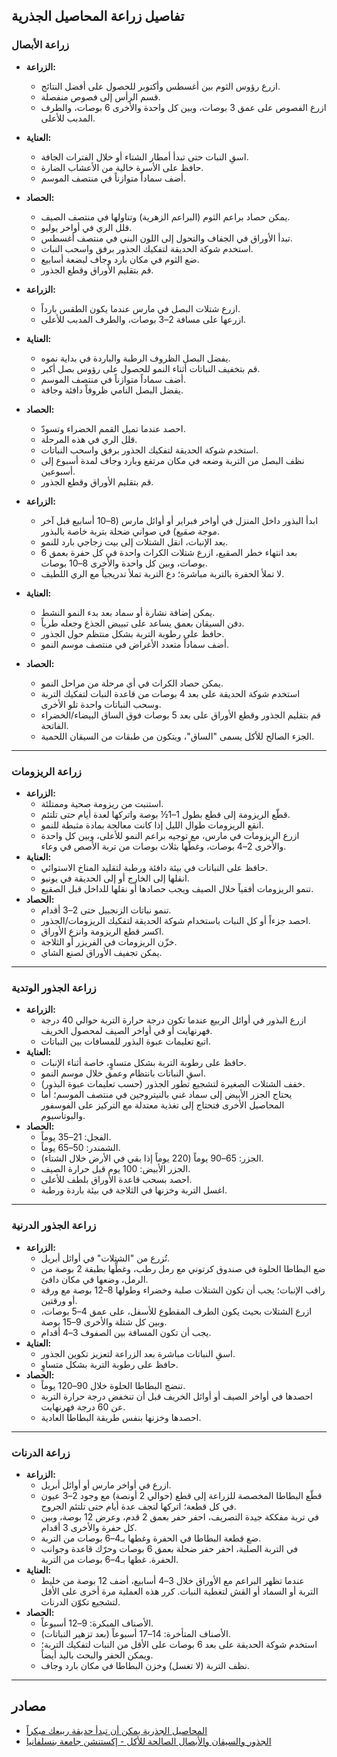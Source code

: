 ## تفاصيل زراعة المحاصيل الجذرية

### زراعة الأبصال


- **الزراعة:**
  - ازرع رؤوس الثوم بين أغسطس وأكتوبر للحصول على أفضل النتائج.
  - قسم الرأس إلى فصوص منفصلة.
  - ازرع الفصوص على عمق 3 بوصات، وبين كل واحدة والأخرى 6 بوصات، والطرف المدبب للأعلى.
- **العناية:**
  - اسقِ النبات حتى تبدأ أمطار الشتاء أو خلال الفترات الجافة.
  - حافظ على الأسرة خالية من الأعشاب الضارة.
  - أضف سماداً متوازناً في منتصف الموسم.
- **الحصاد:**
  - يمكن حصاد براعم الثوم (البراعم الزهرية) وتناولها في منتصف الصيف.
  - قلل الري في أواخر يوليو.
  - تبدأ الأوراق في الجفاف والتحول إلى اللون البني في منتصف أغسطس.
  - استخدم شوكة الحديقة لتفكيك الجذور برفق واسحب النبات.
  - ضع الثوم في مكان بارد وجاف لبضعة أسابيع.
  - قم بتقليم الأوراق وقطع الجذور.


- **الزراعة:**
  - ازرع شتلات البصل في مارس عندما يكون الطقس بارداً.
  - ازرعها على مسافة 2–3 بوصات، والطرف المدبب للأعلى.
- **العناية:**
  - يفضل البصل الظروف الرطبة والباردة في بداية نموه.
  - قم بتخفيف النباتات أثناء النمو للحصول على رؤوس بصل أكبر.
  - أضف سماداً متوازناً في منتصف الموسم.
  - يفضل البصل النامي ظروفاً دافئة وجافة.
- **الحصاد:**
  - احصد عندما تميل القمم الخضراء وتسودّ.
  - قلل الري في هذه المرحلة.
  - استخدم شوكة الحديقة لتفكيك الجذور برفق واسحب النباتات.
  - نظف البصل من التربة وضعه في مكان مرتفع وبارد وجاف لمدة أسبوع إلى أسبوعين.
  - قم بتقليم الأوراق وقطع الجذور.


- **الزراعة:**
  - ابدأ البذور داخل المنزل في أواخر فبراير أو أوائل مارس (8–10 أسابيع قبل آخر موجة صقيع) في صواني ضحلة بتربة خاصة بالبذور.
  - بعد الإنبات، انقل الشتلات إلى بيت زجاجي بارد للنمو.
  - بعد انتهاء خطر الصقيع، ازرع شتلات الكراث واحدة في كل حفرة بعمق 6 بوصات، وبين كل واحدة والأخرى 8–10 بوصات.
  - لا تملأ الحفرة بالتربة مباشرة؛ دع التربة تملأ تدريجياً مع الري اللطيف.
- **العناية:**
  - يمكن إضافة نشارة أو سماد بعد بدء النمو النشط.
  - دفن السيقان بعمق يساعد على تبييض الجذع وجعله طرياً.
  - حافظ على رطوبة التربة بشكل منتظم حول الجذور.
  - أضف سماداً متعدد الأغراض في منتصف موسم النمو.
- **الحصاد:**
  - يمكن حصاد الكراث في أي مرحلة من مراحل النمو.
  - استخدم شوكة الحديقة على بعد 4 بوصات من قاعدة النبات لتفكيك التربة وسحب النباتات واحدة تلو الأخرى.
  - قم بتقليم الجذور وقطع الأوراق على بعد 5 بوصات فوق الساق البيضاء/الخضراء الفاتحة.
  - الجزء الصالح للأكل يسمى "الساق"، ويتكون من طبقات من السيقان اللحمية.

---

### زراعة الريزومات


- **الزراعة:**
  - استنبت من ريزومة صحية وممتلئة.
  - قطّع الريزومة إلى قطع بطول 1–1½ بوصة واتركها لعدة أيام حتى تلتئم.
  - انقع الريزومات طوال الليل إذا كانت معالجة بمادة مثبطة للنمو.
  - ازرع الريزومات في مارس، مع توجيه براعم النمو للأعلى، وبين كل واحدة والأخرى 2–4 بوصات، وغطّها بثلاث بوصات من تربة الأصص في وعاء.
- **العناية:**
  - حافظ على النباتات في بيئة دافئة ورطبة لتقليد المناخ الاستوائي.
  - انقلها إلى الخارج أو إلى الحديقة في يونيو.
  - تنمو الريزومات أفقياً خلال الصيف ويجب حصادها أو نقلها للداخل قبل الصقيع.
- **الحصاد:**
  - تنمو نباتات الزنجبيل حتى 2–3 أقدام.
  - احصد جزءاً أو كل النبات باستخدام شوكة الحديقة لتفكيك الريزومات/الجذور.
  - اكسر قطع الريزومة وانزع الأوراق.
  - خزّن الريزومات في الفريزر أو الثلاجة.
  - يمكن تجفيف الأوراق لصنع الشاي.

---

### زراعة الجذور الوتدية


- **الزراعة:**
  - ازرع البذور في أوائل الربيع عندما تكون درجة حرارة التربة حوالي 40 درجة فهرنهايت أو في أواخر الصيف لمحصول الخريف.
  - اتبع تعليمات عبوة البذور للمسافات بين النباتات.
- **العناية:**
  - حافظ على رطوبة التربة بشكل متساوٍ، خاصة أثناء الإنبات.
  - اسقِ النباتات بانتظام وعمق خلال موسم النمو.
  - خفف الشتلات الصغيرة لتشجيع تطور الجذور (حسب تعليمات عبوة البذور).
  - يحتاج الجزر الأبيض إلى سماد غني بالنيتروجين في منتصف الموسم؛ أما المحاصيل الأخرى فتحتاج إلى تغذية معتدلة مع التركيز على الفوسفور والبوتاسيوم.
- **الحصاد:**
  - الفجل: 21–35 يوماً.
  - الشمندر: 50–65 يوماً.
  - الجزر: 65–90 يوماً (220 يوماً إذا بقي في الأرض خلال الشتاء).
  - الجزر الأبيض: 100 يوم قبل حرارة الصيف.
  - احصد بسحب قاعدة الأوراق بلطف للأعلى.
  - اغسل التربة وخزنها في الثلاجة في بيئة باردة ورطبة.

---

### زراعة الجذور الدرنية


- **الزراعة:**
  - تُزرع من "الشتلات" في أوائل أبريل.
  - ضع البطاطا الحلوة في صندوق كرتوني مع رمل رطب، وغطِّها بطبقة 2 بوصة من الرمل، وضعها في مكان دافئ.
  - راقب الإنبات؛ يجب أن تكون الشتلات صلبة وخضراء وطولها 8–12 بوصة مع ورقة أو ورقتين.
  - ازرع الشتلات بحيث يكون الطرف المقطوع للأسفل، على عمق 4–5 بوصات، وبين كل شتلة والأخرى 9–15 بوصة.
  - يجب أن تكون المسافة بين الصفوف 3–4 أقدام.
- **العناية:**
  - اسقِ النباتات مباشرة بعد الزراعة لتعزيز تكوين الجذور.
  - حافظ على رطوبة التربة بشكل متساوٍ.
- **الحصاد:**
  - تنضج البطاطا الحلوة خلال 90–120 يوماً.
  - احصدها في أواخر الصيف أو أوائل الخريف قبل أن تنخفض درجة حرارة التربة عن 60 درجة فهرنهايت.
  - احصدها وخزنها بنفس طريقة البطاطا العادية.

---

### زراعة الدرنات


- **الزراعة:**
  - ازرع في أواخر مارس أو أوائل أبريل.
  - قطّع البطاطا المخصصة للزراعة إلى قطع (حوالي 2 أونصة) مع وجود 2–3 عيون في كل قطعة؛ اتركها لتجف عدة أيام حتى تلتئم الجروح.
  - في تربة مفككة جيدة التصريف، احفر حفر بعمق 2 قدم، وعرض 12 بوصة، وبين كل حفرة والأخرى 3 أقدام.
  - ضع قطعة البطاطا في الحفرة وغطها بـ4–6 بوصات من التربة.
  - في التربة الصلبة، احفر حفر ضحلة بعمق 6 بوصات وحرّك قاعدة وجوانب الحفرة. غطها بـ4–6 بوصات من التربة.
- **العناية:**
  - عندما تظهر البراعم مع الأوراق خلال 3–4 أسابيع، أضف 12 بوصة من خليط التربة أو السماد أو القش لتغطية النبات. كرر هذه العملية مرة أخرى على الأقل لتشجيع تكوّن الدرنات.
- **الحصاد:**
  - الأصناف المبكرة: 9–12 أسبوعاً.
  - الأصناف المتأخرة: 14–17 أسبوعاً (بعد تزهير النباتات).
  - استخدم شوكة الحديقة على بعد 6 بوصات على الأقل من النبات لتفكيك التربة؛ ويمكن الحفر والبحث باليد أيضاً.
  - نظف التربة (لا تغسل) وخزن البطاطا في مكان بارد وجاف.

---

## مصادر

- [المحاصيل الجذرية يمكن أن تبدأ حديقة ربيعك مبكراً](https://extension.oregonstate.edu/gardening/vegetables/root-crops-can-jump-start-your-spring-garden)
- [الجذور والسيقان والأبصال الصالحة للأكل - إكستنشن جامعة بنسلفانيا](https://extension.psu.edu/edible-roots-stems-and-bulbs)
